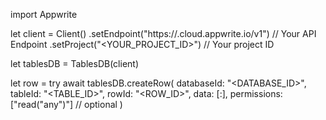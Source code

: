 import Appwrite

let client = Client()
    .setEndpoint("https://<REGION>.cloud.appwrite.io/v1") // Your API Endpoint
    .setProject("<YOUR_PROJECT_ID>") // Your project ID

let tablesDB = TablesDB(client)

let row = try await tablesDB.createRow(
    databaseId: "<DATABASE_ID>",
    tableId: "<TABLE_ID>",
    rowId: "<ROW_ID>",
    data: [:],
    permissions: ["read("any")"] // optional
)

